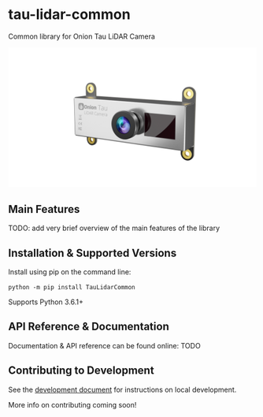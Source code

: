 # tau-lidar-common
Common library for Onion Tau LiDAR Camera

![Onion Tau Lidar Camera](./docs/img/onion-tau-lidar-camera-00.png)

## Main Features

TODO: add very brief overview of the main features of the library

## Installation & Supported Versions

Install using pip on the command line:

```
python -m pip install TauLidarCommon
```

Supports Python 3.6.1+

## API Reference & Documentation

Documentation & API reference can be found online: TODO

## Contributing to Development

See the [development document](DEVELOPMENT.md) for instructions on local development.

More info on contributing coming soon!
